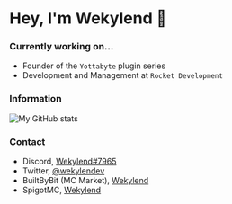# Hey, I'm Wekylend 👋

### Currently working on...
* Founder of the `Yottabyte` plugin series
* Development and Management at `Rocket Development`

### Information
![My GitHub stats](https://github-readme-stats.vercel.app/api?username=wekylend&count_private=true&theme=github_dark)

### Contact
* Discord, [Wekylend#7965](https://discord.gg/gntMFqnZyj)
* Twitter, [@wekylendev](https://twitter.com/wekylendev)
* BuiltByBit (MC Market), [Wekylend](https://builtbybit.com/creators/wekylend.106892/)
* SpigotMC, [Wekylend](https://www.spigotmc.org/resources/authors/wekylend.202065/)
